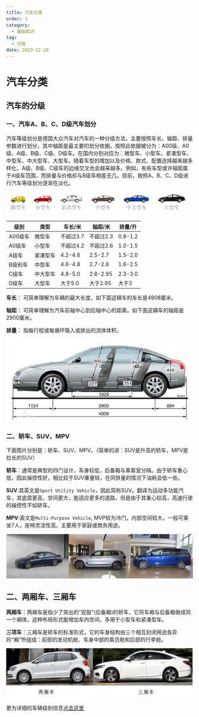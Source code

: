 ```yaml
---
title: 汽车分类
order: 1
category:
  - 基础知识
tag:
  - 分级
date: 2023-12-28
---
```




# 汽车分类



## 汽车的分级

### 一、汽车A、B、C、D级汽车划分

汽车等级划分是德国大众汽车对汽车的一种分级方法，主要按照车长、轴距、排量参数进行划分，其中轴距是最主要的划分依据。按照此依据被分为：A00级、A0级、A级、B级、C级、D级车。在国内分别对应为：微型车、小型车、紧凑型车、中型车、中大型车、大型车。随着车型的增加以及价格、款式、配置选择越来越多样化，A级、B级、C级车的边缘交叉也会越来越多。例如，有些车型或许轴距属于A级车范围，而排量与价格却与B级车相差无几。目前，按照A、B、C、D级进行汽车等级划分逐渐在淡化。

![](./images/汽车分类/1.jpg)

| 级别    | 类型   | 车长/米    | 轴距/米     | 排量/升    |
| ----- | ---- | ------- | -------- | ------- |
| A00级车 | 微型车  | 不超过3.7  | 不超过2.3   | 0.8-1.2 |
| A0级车  | 小型车  | 不超过4.2  | 不超过2.6   | 1.0-1.5 |
| A级车   | 紧凑型车 | 4.2-4.6 | 2.5-2.7  | 1.5-2.0 |
| B级别车  | 中型车  | 4.6-4.8 | 2.7-2.8  | 1.6-2.5 |
| C级车   | 中大型车 | 4.8-5.0 | 2.8-2.95 | 2.3-3.0 |
| D级车   | 大型车  | 大于5.0   | 大于2.95   | 大于3     |

__车长__： 可简单理解为车辆的最大长度，如下面这辆车的车长是4908厘米。

__轴距__： 可简单理解为汽车前轴中心到后轴中心的距离。如下面这辆车的轴距是2900厘米。

__排量__： 指每行程或每循环吸入或排出的流体体积。

![](./images/汽车分类/2.jpg)

### 二、轿车、SUV、MPV

下面图片分别是：轿车、SUV、MPV。（简单的讲：SUV是升高的轿车，MPV是拉长的SUV）

__轿车__：通常是典型的四门设计，车身较低，后备箱与乘客室分隔。由于轿车重心低，因此操控性好，相比较于SUV重量轻，在同排量的情况下油耗会低一些。

__SUV__:其英文是`Sport Utility Vehicle`，因此简称SUV。翻译为运动多功能汽车，其底盘更高，空间更大，能适应更多的道路，但是由于其重心较高，高速行驶的操控性不如轿车。

__MPV__:英文是`Multi-Purpose Vehicle`, MVP较为冷门，内部空间较大，一般可乘坐7人，座椅灵活性高，主要用于家庭或商务用途。

![](./images/汽车分类/3.jpg)



## 二、两厢车、三厢车

**两厢车**：两厢车是指少了突出的“屁股”(后备箱)的轿车，它将车厢与后备箱做成同一个厢体。这种布局形式能增加车内空间，多用于小型车和紧凑型车。

**三项车**：三厢车是轿车的标准形式，它的车身结构由三个相互封闭用途各异的“厢”所组成：前部的发动机舱、车身中部的乘员舱和后部的行李舱。

![](./images/汽车分类/4.jpg)



更为详细的车辆级别信息<a href="https://car.autohome.com.cn/baike/detail_7_18_53.html">点击这里</a>
